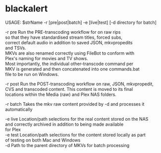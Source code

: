 # blackalert

USAGE:       $strName -r [pre|post|batch] -e [live|test] [-d directory for batch]   
                                                                                    
  -r pre     Run the PRE-transcoding workflow for on raw rips                       
             so that they have standardised stream titles, forced subs,             
             correct default audio in addition to saved JSON, mkvpropedits          
             and TSVs.                                                              
             MKVs are also renamed correctly using FileBot to conform with          
             Plex's naming for movies and TV shows.                                 
             Most importantly, the individual other-transcode command per           
             MKV is generated and then concatenated into one commands.bat           
             file to be run on Windows.                                             
                                                                                    
  -r post    Run the POST-transcoding workflow on raw, JSON, mkvpropedit,           
             CVS and transcoded content. This content is moved to its final         
             locations within the Media (raw) and Plex NAS folders.                 
                                                                                    
  -r batch   Takes the mkv raw content provided by -d and processes it automatically
                                                                                    
  -e live    Location/path selections for the real content stored on the NAS        
             and correctly archived in addition to being made available             
             for Plex                                                               
  -e test    Location/path selections for the content stored locally as part        
             of testing on both Mac and Windows                                     
  -d <path>  Path to the parent directory of MKVs for batch processing  
